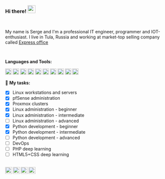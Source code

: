 ### Hi there! <img src="https://media.giphy.com/media/hvRJCLFzcasrR4ia7z/giphy.gif" width="25px">
<br />

My name is Serge and I'm a professional IT engineer, programmer and IOT-enthusiast.
I live in Tula, Russia and working at market-top selling company called <a href="https://www.express-office.ru">Express office</a>

<br />

<!--img align="right" alt="GIF" src="https://avatars.githubusercontent.com/u/62348583?s=400&u=7a3327354f27817964a4d7b754381ec64b9d672d&v=4" width="400" height="400" /-->
  
**Languages and Tools:**

<img height="20" src="https://cdn.simpleicons.org/github/white">
<img height="20" src="https://cdn.simpleicons.org/gitlab/white">
<img height="20" src="https://cdn.simpleicons.org/php/white">
<img height="20" src="https://cdn.simpleicons.org/html5/white">
<img height="20" src="https://cdn.simpleicons.org/linux/white">
<img height="20" src="https://cdn.simpleicons.org/windows/white">
<img height="20" src="https://cdn.simpleicons.org/proxmox/white">
<img height="20" src="https://cdn.simpleicons.org/pfsense/white">
<img height="20" src="https://cdn.simpleicons.org/wireguard/white">
<img height="20" src="https://cdn.simpleicons.org/openvpn/white">

🚧 **My tasks:**
<!-- TODO-IST:START -->
* [x] Linux workstations and servers
* [x] pfSense administration
* [x] Proxmox clusters
* [x] Linux administration - beginner
* [x] Linux administration - intermediate
* [ ] Linux administration - advanced
* [x] Python development - beginner
* [x] Python development - intermediate
* [ ] Python development - advanced
* [ ] DevOps
* [ ] PHP deep learning
* [ ] HTML5+CSS deep learning
<!-- TODO-IST:END -->

<br />

<a href="https://vk.com/phantomcat71">
  <img align="left" alt="ВК" width="22px" src="https://cdn.simpleicons.org/vk/white" />
</a>
<a href="https://twitter.com/phantomcat71">
  <img align="left" alt="Twitter" width="22px" src="https://cdn.simpleicons.org/twitter/white" />
</a>
<a href="https://t.me/phantomcat71">
  <img align="left" alt="My Telegram" width="22px" src="https://cdn.simpleicons.org/telegram/white" />
</a>
<a href="https://www.instagram.com/phantomcat71">
  <img align="left" alt="Instagram" width="22px" src="https://cdn.simpleicons.org/instagram/white" />
</a>

<!--
**PhantomCat/PhantomCat** is a ✨ _special_ ✨ repository because its `README.md` (this file) appears on your GitHub profile.

Here are some ideas to get you started:

- 🔭 I’m currently working on ...
- 🌱 I’m currently learning ...
- 👯 I’m looking to collaborate on ...
- 🤔 I’m looking for help with ...
- 💬 Ask me about ...
- 📫 How to reach me: ...
- 😄 Pronouns: ...
- ⚡ Fun fact: ...
-->
